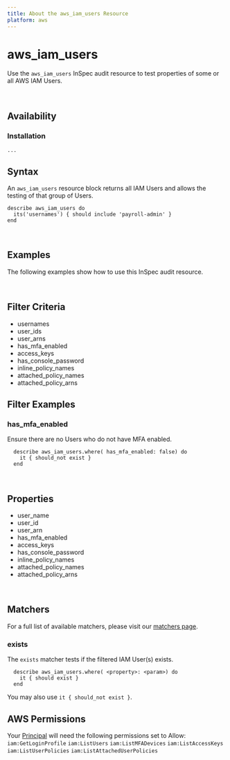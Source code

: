 ```yaml
---
title: About the aws_iam_users Resource
platform: aws
---
```


# aws\_iam\_users

Use the `aws_iam_users` InSpec audit resource to test properties of some or all AWS IAM Users.


<br>

## Availability

### Installation

    ...


## Syntax

An `aws_iam_users` resource block returns all IAM Users and allows the testing of that group of Users.

    describe aws_iam_users do
      its('usernames') { should include 'payroll-admin' }
    end

<br>

## Examples

The following examples show how to use this InSpec audit resource.

<br>

## Filter Criteria

* usernames 
* user_ids
* user_arns
* has_mfa_enabled
* access_keys
* has_console_password
* inline_policy_names
* attached_policy_names
* attached_policy_arns

## Filter Examples

### has\_mfa\_enabled

Ensure there are no Users who do not have MFA enabled.

      describe aws_iam_users.where( has_mfa_enabled: false) do
        it { should_not exist }
      end
<br>

## Properties

* user_name 
* user_id
* user_arn 
* has_mfa_enabled
* access_keys
* has_console_password
* inline_policy_names
* attached_policy_names
* attached_policy_arns

<br>

## Matchers

For a full list of available matchers, please visit our [matchers page](https://www.inspec.io/docs/reference/matchers/).

### exists

The `exists` matcher tests if the filtered IAM User(s) exists.

      describe aws_iam_users.where( <property>: <param>) do
        it { should exist }
      end
You may also use `it { should_not exist }`.
    
## AWS Permissions

Your [Principal](https://docs.aws.amazon.com/IAM/latest/UserGuide/intro-structure.html#intro-structure-principal) will need the following permissions set to Allow: 
`iam:GetLoginProfile` 
`iam:ListUsers` 
`iam:ListMFADevices` 
`iam:ListAccessKeys` 
`iam:ListUserPolicies` 
`iam:ListAttachedUserPolicies` 
